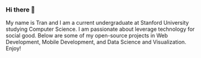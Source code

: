 ### Hi there 👋

My name is Tran and I am a current undergraduate at Stanford University studying Computer Science. I am passionate about leverage technology for social good. Below are some of my open-source projects in Web Development, Mobile Development, and Data Science and Visualization. Enjoy!

<!--
**trannble/trannble** is a ✨ _special_ ✨ repository because its `README.md` (this file) appears on your GitHub profile.

Here are some ideas to get you started:

- 🌱 I’m currently learning C++
- 👯 I’m looking to collaborate on ...
- 🤔 I’m looking for help with ...
- 💬 Ask me about ...
- 📫 How to reach me: ...
- 😄 Pronouns: ...
- ⚡ Fun fact: ...
-->
